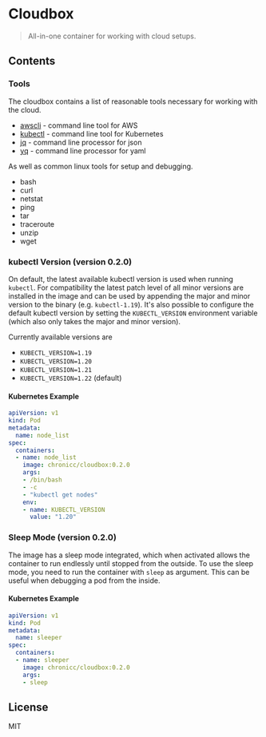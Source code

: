 # Cloudbox

> All-in-one container for working with cloud setups.

## Contents

### Tools

The cloudbox contains a list of reasonable tools necessary for working with the cloud.

* [awscli](https://aws.amazon.com/cli/) - command line tool for AWS
* [kubectl](https://kubernetes.io/docs/reference/kubectl/overview/) - command line tool for Kubernetes
* [jq](https://stedolan.github.io/jq/) - command line processor for json
* [yq](https://github.com/mikefarah/yq) - command line processor for yaml

As well as common linux tools for setup and debugging.

* bash
* curl
* netstat
* ping
* tar
* traceroute
* unzip
* wget

### kubectl Version (version 0.2.0)

On default, the latest available kubectl version is used when running `kubectl`. For compatibility the latest patch level of all minor versions are installed in the image and can be used by appending the major and minor version to the binary (e.g. `kubectl-1.19`). It's also possible to configure the default kubectl version by setting the `KUBECTL_VERSION` environment variable (which also only takes the major and minor version).

Currently available versions are

* `KUBECTL_VERSION=1.19`
* `KUBECTL_VERSION=1.20`
* `KUBECTL_VERSION=1.21`
* `KUBECTL_VERSION=1.22` (default)

#### Kubernetes Example

```yaml
apiVersion: v1
kind: Pod
metadata:
  name: node_list
spec:
  containers:
  - name: node_list
    image: chronicc/cloudbox:0.2.0
    args:
    - /bin/bash
    - -c
    - "kubectl get nodes"
    env:
    - name: KUBECTL_VERSION
      value: "1.20"
```

### Sleep Mode (version 0.2.0)

The image has a sleep mode integrated, which when activated allows the container to run endlessly until stopped from the outside. To use the sleep mode, you need to run the container with `sleep` as argument. This can be useful when debugging a pod from the inside.

#### Kubernetes Example

```yaml
apiVersion: v1
kind: Pod
metadata:
  name: sleeper
spec:
  containers:
  - name: sleeper
    image: chronicc/cloudbox:0.2.0
    args:
    - sleep
```

## License

MIT
